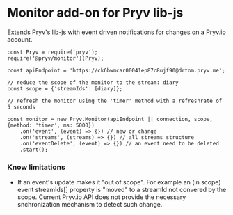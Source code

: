 # Monitor add-on for Pryv lib-js

Extends Pryv's [lib-js](https://github.com/pryv/lib-js) with event driven notifications for changes on a Pryv.io account.


```
const Pryv = require('pryv');
require('@pryv/monitor')(Pryv);

const apiEndpoint = 'https://ck6bwmcar00041ep87c8ujf90@drtom.pryv.me';

// reduce the scope of the monitor to the stream: diary
const scope = {'streamIds': [diary]};

// refresh the monitor using the 'timer' method with a refreshrate of 5 seconds

const monitor = new Pryv.Monitor(apiEndpoint || connection, scope, {method: 'timer', ms: 5000})
	.on('event', (event) => {}) // new or change
	.on('streams', (streams) => {}) // all streams structure
	.on('eventDelete', (event) => {}) // an event need to be deleted
	.start();

```


### Know limitations

- If an event's update makes it "out of scope". For example an (in scope) event streamIds[] property is "moved" to a streamId not convered by the scope. Current Pryv.io API does not provide the necessary snchronization mechanism to detect such change.